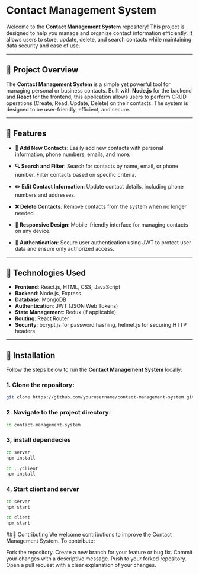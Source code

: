 # **Contact Management System**

Welcome to the **Contact Management System** repository! This project is designed to help you manage and organize contact information efficiently. It allows users to store, update, delete, and search contacts while maintaining data security and ease of use.

---

## **🔹 Project Overview**

The **Contact Management System** is a simple yet powerful tool for managing personal or business contacts. Built with **Node.js** for the backend and **React** for the frontend, this application allows users to perform CRUD operations (Create, Read, Update, Delete) on their contacts. The system is designed to be user-friendly, efficient, and secure.

---

## **🔹 Features**

- **📝 Add New Contacts**: Easily add new contacts with personal information, phone numbers, emails, and more.
  
- **🔍 Search and Filter**: Search for contacts by name, email, or phone number. Filter contacts based on specific criteria.
  
- **✏️ Edit Contact Information**: Update contact details, including phone numbers and addresses.
  
- **❌ Delete Contacts**: Remove contacts from the system when no longer needed.
  
- **📱 Responsive Design**: Mobile-friendly interface for managing contacts on any device.
  
- **🔐 Authentication**: Secure user authentication using JWT to protect user data and ensure only authorized access.

---

## **🔹 Technologies Used**

- **Frontend**: React.js, HTML, CSS, JavaScript
- **Backend**: Node.js, Express
- **Database**: MongoDB
- **Authentication**: JWT (JSON Web Tokens)
- **State Management**: Redux (if applicable)
- **Routing**: React Router
- **Security**: bcrypt.js for password hashing, helmet.js for securing HTTP headers

---

## **🔹 Installation**

Follow the steps below to run the **Contact Management System** locally:

### 1. Clone the repository:
```bash
git clone https://github.com/yourusername/contact-management-system.git
```
### 2. Navigate to the project directory:
```bash
cd contact-management-system
```
### 3, install dependecies
```bash
cd server
npm install

cd ../client
npm install
```

### 4, Start client and server

```bash
cd server
npm start

cd client
npm start
```





##🔹 Contributing
We welcome contributions to improve the Contact Management System. To contribute:

Fork the repository.
Create a new branch for your feature or bug fix.
Commit your changes with a descriptive message.
Push to your forked repository.
Open a pull request with a clear explanation of your changes.
